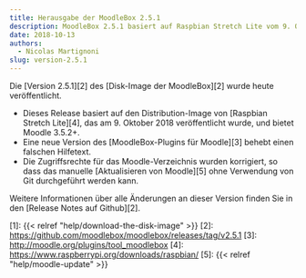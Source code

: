 ```yaml
---
title: Herausgabe der MoodleBox 2.5.1
description: MoodleBox 2.5.1 basiert auf Raspbian Stretch Lite vom 9. Oktober 2018. Manuelle Aktualisieren von Moodle möglich ist.
date: 2018-10-13
authors:
  - Nicolas Martignoni
slug: version-2.5.1
---
```


Die [Version 2.5.1][2] des [Disk-Image der MoodleBox][2] wurde heute veröffentlicht.

  - Dieses Release basiert auf den Distribution-Image von [Raspbian Stretch Lite][4], das am 9. Oktober 2018 veröffentlicht wurde, und bietet Moodle 3.5.2+.
  - Eine neue Version des [MoodleBox-Plugins für Moodle][3] behebt einen falschen Hilfetext.
  - Die Zugriffsrechte für das Moodle-Verzeichnis wurden korrigiert, so dass das manuelle [Aktualisieren von Moodle][5] ohne Verwendung von Git durchgeführt werden kann.

Weitere Informationen über alle Änderungen an dieser Version finden Sie in den [Release Notes auf Github][2].

 [1]: {{< relref "help/download-the-disk-image" >}}
 [2]: https://github.com/moodlebox/moodlebox/releases/tag/v2.5.1
 [3]: http://moodle.org/plugins/tool_moodlebox
 [4]: https://www.raspberrypi.org/downloads/raspbian/
 [5]: {{< relref "help/moodle-update" >}}
